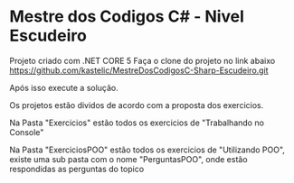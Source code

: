 # Mestre dos Codigos C# - Nivel Escudeiro
Projeto criado com .NET CORE 5
Faça o clone do projeto no link abaixo
https://github.com/kastelic/MestreDosCodigosC-Sharp-Escudeiro.git

Após isso execute a solução.

Os projetos estão dividos de acordo com a proposta dos exercicios.

Na Pasta "Exercicios" estão todos os exercicios de "Trabalhando no Console"

Na Pasta "ExerciciosPOO" estão todos os exercicios de "Utilizando POO", existe uma sub pasta com o nome "PerguntasPOO", onde estão respondidas as perguntas do topico
